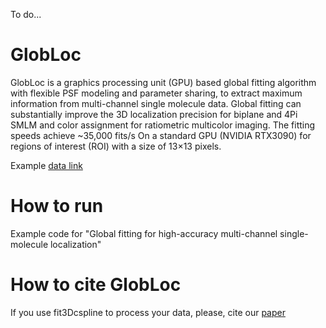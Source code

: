 To do...

# GlobLoc
 GlobLoc is a graphics processing unit (GPU) based global fitting algorithm with flexible PSF modeling and parameter sharing, to extract maximum information from multi-channel single molecule data. Global fitting can substantially improve the 3D localization precision for biplane and 4Pi SMLM and color assignment for ratiometric multicolor imaging. The fitting speeds achieve ~35,000 fits/s On a standard GPU (NVIDIA RTX3090) for regions of interest (ROI) with a size of 13×13 pixels.

Example [data link](https://oc.embl.de/index.php/s/bs1ADBsc4t6aiVV)
 
 # How to run
Example code for "Global fitting for high-accuracy multi-channel single-molecule localization"


 # How to cite GlobLoc
If you use fit3Dcspline to process your data, please, cite our [paper](https://www.biorxiv.org/content/10.1101/2021.09.22.461230v1)


